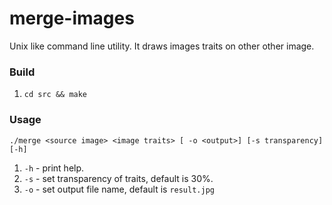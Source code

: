 # merge-images
Unix like command line utility. It draws images traits on other other image.

### Build
1. `cd src && make` 

### Usage
`./merge <source image> <image traits> [ -o <output>] [-s transparency] [-h]`
1. `-h` - print help.
2. `-s` - set transparency of traits, default is 30%.
3. `-o` - set output file name, default is `result.jpg`
